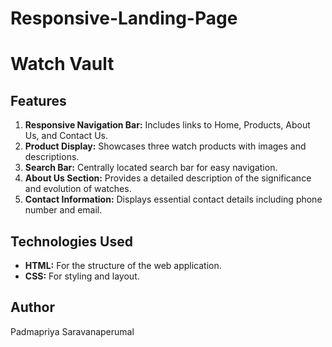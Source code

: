 # Responsive-Landing-Page
# Watch Vault

## Features

1. **Responsive Navigation Bar:** Includes links to Home, Products, About Us, and Contact Us.
2. **Product Display:** Showcases three watch products with images and descriptions.
3. **Search Bar:** Centrally located search bar for easy navigation.
4. **About Us Section:** Provides a detailed description of the significance and evolution of watches.
5. **Contact Information:** Displays essential contact details including phone number and email.

## Technologies Used

- **HTML:** For the structure of the web application.
- **CSS:** For styling and layout.

## Author

Padmapriya Saravanaperumal
